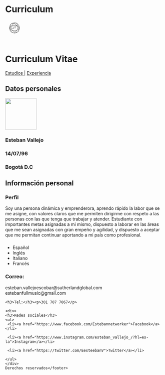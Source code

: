 # Curriculum
<!DOCTYPE HTML>
 <html>
  <head>
   <meta content="text/html;charset=utf-8">
   <meta name="viewport" content="width=device-width,user-scalable=no">
   <title>Curriculum Vitae</title>
  </head>
  <body>   
   <header>
    <svg width="900" height="90" xmlns="http://www.w3.org/2000/svg" xmlns:svg="http://www.w3.org/2000/svg" 
viewBox="100 20 3999 400">
 <!-- Created with SVG-edit - https://github.com/SVG-Edit/svgedit-->
 <g class="layer">
  <title>Layer 1</title>
  <ellipse cx="332.5" cy="209.999998" fill="none" id="svg_16" rx="122.999996" ry="67.500002" stroke="#000000" stroke-dasharray="null" stroke-linecap="null" stroke-linejoin="null" stroke-width="5"/>
  <ellipse cx="21.5" cy="75.5" fill="none" id="svg_17" rx="14" ry="0" stroke="#000000" stroke-dasharray="null" stroke-linecap="null" stroke-linejoin="null" stroke-width="5"/>
  <ellipse cx="332.999997" cy="208.500001" fill="none" id="svg_25" rx="126.499997" ry="133.000004" stroke="#000000" stroke-dasharray="null" stroke-linecap="null" stroke-linejoin="null" stroke-width="5"/>
  <ellipse cx="331.162644" cy="208.515612" fill="none" id="svg_26" rx="84" ry="130.701152" stroke="#000000" stroke-dasharray="null" stroke-linecap="null" stroke-linejoin="null" stroke-width="5" transform="rotate(23.916244506835938 331.16265869140625,208.51560974121094)"/>
 <ellipse cx="335.281703" cy="206.177046" fill="none" id="svg_27" rx="84" ry="131.49487" stroke="#000000" stroke-dasharray="null" stroke-linecap="null" stroke-linejoin="null" stroke-width="5" transform="rotate(136.693 335.282 206.177)"/>
 <path d="m251.5,232.5c0,0 41,-8 47.5,-30.5c6.5,-22.5 12.5,25.5 12,25c-0.5,-0.5 37.5,-59.5 37,-60c-0.5,-0.5 7.5,25.5 11,25c3.5,-0.5 28.5,-52.5 28,-53" fill="none" id="svg_29" stroke="#000000" stroke-dasharray="null" stroke-linecap="null" stroke-linejoin="null" stroke-width="5"/>
  <text fill="#000000" font-family="serif" font-size="24" id="svg_30" stroke="#000000" stroke-dasharray="null" stroke-linecap="null" stroke-linejoin="null" stroke-width="0" text-anchor="middle" x="361.5" xml:space="preserve" y="219.5">E.</text>
  <text fill="#000000" font-family="serif" font-size="24" id="svg_31" stroke="#000000" stroke-dasharray="null" stroke-linecap="null" stroke-linejoin="null" stroke-width="0" text-anchor="middle" x="298.5" xml:space="preserve" y="187.5">E.</text>
 <path d="m319.5,226.5c0.704498,0.647339 1.52066,0.989578 2.484009,1c0.863251,0.009338 1.75882,0 2.716003,0c0.899658,0 1.258331,0 0.399994,0c-0.899994,0 -1.800018,0 -2.700012,0l-0.899994,0l-0.799988,0l-0.914673,0.085327" fill="none" id="svg_32" stroke="#101111" stroke-dasharray="null" stroke-linecap="null" stroke-linejoin="null" stroke-width="5"/>
 </g>
     </svg>
   </header>
  <h1>Curriculum Vitae</h1>
    <section>
     <a href="estudios1.html"estudios> Estudios <a/>| <a href="experiencia1.html"Experiencia > Experiencia</a>      
    </section>
    <h2>Datos personales</h2>
     <img src="profile1.jpg" width="100px" heigh="100p">
    <h3>Esteban Vallejo</h3>
    <h3>14/07/96</h3>
    <h3>Bogotá D.C</h3>
   <h2>Información personal</h2>
    <h3>Perfil</h3>
     <p>Soy una persona dinámica y emprenderora, aprendo rápido la labor que se me asigne, con valores claros que me permiten dirigirme con respeto a las personas con las que tenga que trabajar y atender. Estudiante con importantes metas asignadas a mi mismo, dispuesto a laborar en las áreas que me sean asignadas con gran empeño y agilidad, y dispuesto a aceptar que me permitan continuar aportando a mi país como profesional.<br/></p>
    <h3></h3>
    <ul>
     <li>Español</li>
     <li>Inglés</li>
     <li>Italiano</li>
     <li>Francés</li>
    </ul>
   <footer>
    <div>
    <h3>Correo:</h3> 
    <p>esteban.vallejoescobar@sutherlandglobal.com
    estebanfullmusic@gmail.com</li> 
    </div>  
    
    <h3>Tel:</h3><p>301 707 7067</p> 
    
    <div>
    <h3>Redes sociales</h3>
    <ul>
     <li><a href="https://www.facebook.com/Estebannetworker">Facebook</a></li>
    
     <li><a href="https://www.instagram.com/esteban_vallejo_/?hl=es-la">Instagram</a></li>
    
     <li><a href="https://twitter.com/EesteebanV">Twitter</a></li>
    
    </ul>
    </div>                                 
    Derechos reservados</footer>
  </body>
 </html>
